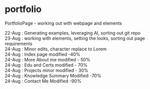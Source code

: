 # portfolio
PortfolioPage - working out with webpage and elements

22-Aug : Generating examples, leveraging AI, sorting out git repo   
23-Aug : working with elements, setting the looks, sorting out page requirements    
24-Aug : Minor edits, character replace to Lorem    
24-Aug : Index page modified -40%   
24-Aug : More About me modified - 50%   
24-Aug : Edu and Certs modified - 70%   
24-Aug : Projects minor modified - 30%  
24-Aug : Knowledge Summary Modified -70%    
24-Aug : Contact Me Modified -90%   
